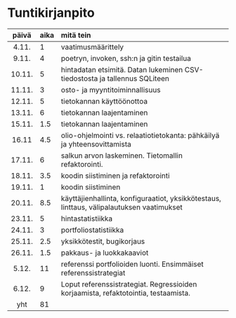# Tuntikirjanpito

| päivä  | aika | mitä tein  |
| :-----:|:-----| :-----|
| 4.11.  | 1    | vaatimusmäärittely |
| 9.11.  | 4    | poetryn, invoken, ssh:n ja gitin testailua |
| 10.11. | 5    | hintadatan etsimitä. Datan lukeminen CSV-tiedostosta ja tallennus SQLiteen |
| 11.11. | 3    | osto- ja myyntitoiminnallisuus |
| 12.11. | 5    | tietokannan käyttöönottoa |
| 13.11. | 6    | tietokannan laajentaminen |
| 15.11. | 1.5  | tietokannan laajentaminen|
| 16.11  | 4.5  | olio-ohjelmointi vs. relaatiotietokanta: pähkäilyä ja yhteensovittamista |
| 17.11. | 6    | salkun arvon laskeminen. Tietomallin refaktorointi. |
| 18.11. | 3.5  | koodin siistiminen ja refaktorointi |
| 19.11. | 1    | koodin siistiminen |
| 20.11. | 8.5  | käyttäjienhallinta, konfiguraatiot, yksikkötestaus, linttaus, välipalautuksen vaatimukset| 
| 23.11. | 5    | hintastatistiikka |
| 24.11. | 3    | portfoliostatistiikka |
| 25.11. | 2.5  | yksikkötestit, bugikorjaus |
| 26.11. | 1.5  | pakkaus- ja luokkakaaviot |
| 5.12.  | 11   | referenssi portfolioiden luonti. Ensimmäiset referenssistrategiat |
| 6.12.  | 9    | Loput referenssistrategiat. Regressioiden korjaamista, refaktotointia, testaamista. |
| yht    | 81   |
